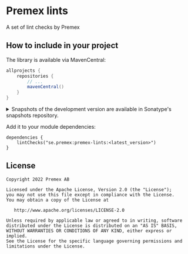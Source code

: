 # Premex lints

A set of lint checks by Premex

## How to include in your project

The library is available via MavenCentral:

```groovy
allprojects {
    repositories {
        // ...
        mavenCentral()
    }
}
```

<details>
<summary>Snapshots of the development version are available in Sonatype's snapshots repository.</summary>
<p>

```groovy
allprojects {
    repositories {
        // ...
        maven {
            url 'https://s01.oss.sonatype.org/content/repositories/snapshots/'
        }
    }
}
```

</p>
</details>

Add it to your module dependencies:

```
dependencies {
    lintChecks("se.premex:premex-lints:<latest_version>")
}
```

License
--------

    Copyright 2022 Premex AB

    Licensed under the Apache License, Version 2.0 (the "License");
    you may not use this file except in compliance with the License.
    You may obtain a copy of the License at

       http://www.apache.org/licenses/LICENSE-2.0

    Unless required by applicable law or agreed to in writing, software
    distributed under the License is distributed on an "AS IS" BASIS,
    WITHOUT WARRANTIES OR CONDITIONS OF ANY KIND, either express or implied.
    See the License for the specific language governing permissions and
    limitations under the License.